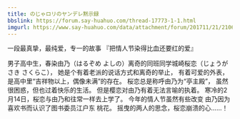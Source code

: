 ```yaml
---
title: のじゃロリのヤンデレ黙示録
bbslink: https://forum.say-huahuo.com/thread-17773-1-1.html
imgurl: https://www.say-huahuo.com/data/attachment/forum/201711/21/210618qdo3do3dtdad393s.png
---
```


一段最真挚，最纯爱，专一的故事
『把情人节染得比血还要红的爱』

男子高中生，春染由乃（はるぞめ よしの）离奇的同班同学城崎桜恋（じょうがさき さくらこ），
她是个有着老派的说话方式和离奇的举止，
有着可爱的外表，是高中里“吉祥物以上，偶像未满”的存在。
桜恋总是称呼由乃为“亭主殿”，
虽然很困惑，但也过着快乐的生活。
但是樱恋对由乃有着无法言喻的执着。
寒冷的2月14日，桜恋与由乃和往常一样去上学了。
今年的情人节虽然有些改变
由乃因为喜欢书而认识了图书委员江户东 桃花。
摇曳的两人的思念，桜恋崩溃的心……！<!--more-->
